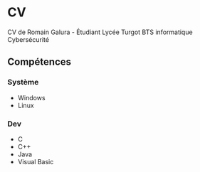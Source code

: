 # CV
CV de Romain Galura - Étudiant Lycée Turgot BTS informatique Cybersécurité
## Compétences
### Système
- Windows
- Linux
### Dev
- C
- C++
- Java
- Visual Basic
